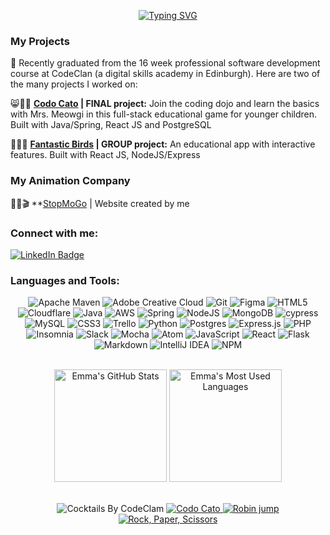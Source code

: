 <div align = "center">

[![Typing SVG](https://readme-typing-svg.herokuapp.com?font=poppins&size=30&color=FF3399&width=900&lines=Hello+%F0%9F%91%8B++I'm+Emma.+Welcome+to+my+github!;I'm+a+creative+developer+with+a+background+in;animation+and+teaching.;++++++++++++++++++++(%CD%A0%E2%89%96+%CD%9C%CA%96%CD%A0%E2%89%96)%F0%9F%91%8C++;Stay+a+while+and+have+a+look+around+(+%CD%A1%F0%9F%91%81%EF%B8%8F%E2%80%AF%CD%9C%CA%96+%CD%A1%F0%9F%91%81%EF%B8%8F);++++;++++++++++++++++++++++++%CA%95%E2%80%A2%CC%81%E1%B4%A5%E2%80%A2%CC%80%CA%94%E3%81%A3+++++;+++;++++++++++++++++++++++++++(%C9%94%E2%97%94%E2%80%BF%E2%97%94)%C9%94+%E2%99%A5;+++;++++++++++++++++++++++++++(%E2%94%80%E2%80%BF%E2%80%BF%E2%94%80);+++++++++;++++++++(%E3%81%A3%EF%BC%BE%E2%96%BF%EF%BC%BE)%DB%B6%F0%9F%8D%B8%F0%9F%8C%9F%F0%9F%8D%BA%D9%A9(%CB%98%E2%97%A1%CB%98+))](https://git.io/typing-svg)

</div>

### 

  ### My Projects
  
  🎉 Recently graduated from the 16 week professional software development course at CodeClan (a digital skills academy in Edinburgh). Here are two of the many projects I worked on:
  
😸🥋👘   **[Codo Cato](https://github.com/emma-dougherty/codocato_front-end) | FINAL project:** Join the coding dojo and learn the basics with Mrs. Meowgi in this full-stack educational game for younger children. Built with Java/Spring, React JS and PostgreSQL

🦆🦚🦩 **[Fantastic Birds](https://github.com/emma-dougherty/fantastic-birds) | GROUP project:** An educational app with interactive features. Built with React JS, NodeJS/Express

### My Animation Company

🎨🎥🎬 **[StopMoGo](https://www.stopmogo.com/) | Website created by me

### Connect with me:

  <div id="badges">
  <a href="https://www.linkedin.com/in/helloemmadougherty">
    <img src="https://img.shields.io/badge/LinkedIn-blue?style=for-the-badge&logo=linkedin&logoColor=white" alt="LinkedIn Badge"/>
  </a>
</div>

###

### Languages and Tools:  
<div align = "center">

![Apache Maven](https://img.shields.io/badge/Apache%20Maven-C71A36?style=for-the-badge&logo=Apache%20Maven&logoColor=white)
![Adobe Creative Cloud](https://img.shields.io/badge/Adobe%20Creative%20Cloud-DA1F26.svg?style=for-the-badge&logo=Adobe%20Creative%20Cloud&logoColor=white)
![Git](https://img.shields.io/badge/git-%23F05033.svg?style=for-the-badge&logo=git&logoColor=white)
![Figma](https://img.shields.io/badge/figma-%23F24E1E.svg?style=for-the-badge&logo=figma&logoColor=white)
![HTML5](https://img.shields.io/badge/html5-%23E34F26.svg?style=for-the-badge&logo=html5&logoColor=white)
![Cloudflare](https://img.shields.io/badge/Cloudflare-F38020?style=for-the-badge&logo=Cloudflare&logoColor=white)
![Java](https://img.shields.io/badge/java-%23ED8B00.svg?style=for-the-badge&logo=java&logoColor=white)
![AWS](https://img.shields.io/badge/AWS-%23FF9900.svg?style=for-the-badge&logo=amazon-aws&logoColor=white)
![Spring](https://img.shields.io/badge/spring-%236DB33F.svg?style=for-the-badge&logo=spring&logoColor=white)
![NodeJS](https://img.shields.io/badge/node.js-6DA55F?style=for-the-badge&logo=node.js&logoColor=white)
![MongoDB](https://img.shields.io/badge/MongoDB-%234ea94b.svg?style=for-the-badge&logo=mongodb&logoColor=white)
![cypress](https://img.shields.io/badge/-cypress-%23E5E5E5?style=for-the-badge&logo=cypress&logoColor=058a5e)
![MySQL](https://img.shields.io/badge/mysql-%2300f.svg?style=for-the-badge&logo=mysql&logoColor=white)
![CSS3](https://img.shields.io/badge/css3-%231572B6.svg?style=for-the-badge&logo=css3&logoColor=white)
![Trello](https://img.shields.io/badge/Trello-%23026AA7.svg?style=for-the-badge&logo=Trello&logoColor=white)
![Python](https://img.shields.io/badge/python-3670A0?style=for-the-badge&logo=python&logoColor=ffdd54)
![Postgres](https://img.shields.io/badge/postgres-%23316192.svg?style=for-the-badge&logo=postgresql&logoColor=white)
![Express.js](https://img.shields.io/badge/express.js-%23404d59.svg?style=for-the-badge&logo=express&logoColor=%2361DAFB)
![PHP](https://img.shields.io/badge/php-%23777BB4.svg?style=for-the-badge&logo=php&logoColor=white)
![Insomnia](https://img.shields.io/badge/Insomnia-black?style=for-the-badge&logo=insomnia&logoColor=5849BE)
![Slack](https://img.shields.io/badge/Slack-4A154B?style=for-the-badge&logo=slack&logoColor=white)
![Mocha](https://img.shields.io/badge/-mocha-%238D6748?style=for-the-badge&logo=mocha&logoColor=white)
![Atom](https://img.shields.io/badge/Atom-%2366595C.svg?style=for-the-badge&logo=atom&logoColor=white)
![JavaScript](https://img.shields.io/badge/javascript-%23323330.svg?style=for-the-badge&logo=javascript&logoColor=%23F7DF1E)
![React](https://img.shields.io/badge/react-%2320232a.svg?style=for-the-badge&logo=react&logoColor=%2361DAFB)
![Flask](https://img.shields.io/badge/flask-%23000.svg?style=for-the-badge&logo=flask&logoColor=white)
![Markdown](https://img.shields.io/badge/markdown-%23000000.svg?style=for-the-badge&logo=markdown&logoColor=white)
![IntelliJ IDEA](https://img.shields.io/badge/IntelliJIDEA-000000.svg?style=for-the-badge&logo=intellij-idea&logoColor=white)
![NPM](https://img.shields.io/badge/NPM-%23000000.svg?style=for-the-badge&logo=npm&logoColor=white)

</div>

<p align = "center">
<br>
  <img alt="Emma's GitHub Stats" src="https://github-readme-stats.vercel.app/api?username=emma-dougherty&show_icons=true&hide_border=false&title_color=ff3399&icon_color=ff3399&bg_color=09131B&text_color=ffffff&border_color=0c1a25" height="180px" />
 
 <img alt="Emma's Most Used Languages" src="https://github-readme-stats.vercel.app/api/top-langs/?username=emma-dougherty&layout=compact&title_color=ff3399&bg_color=09131B&text_color=ff3399&border_color=0c1a25" height="180px"/>
<br>

</p>
<br>

 <div align = "center">
  <img alt="Cocktails By CodeClam" src="https://user-images.githubusercontent.com/101479360/181007981-b10c051b-5f5d-4072-9a71-44a68c205c95.gif" />
  <a href="https://github.com/emma-dougherty/codocato_front-end"><img alt="Codo Cato" src="https://user-images.githubusercontent.com/101479360/181015821-dc3a9d0c-9365-49e2-a107-7f21cc7431b1.jpg" 
  </a>
  <a href="https://github.com/emma-dougherty/fantastic-birds"> <img alt="Robin jump" src="https://user-images.githubusercontent.com/101479360/181045044-fccf5ee6-4754-467f-ab71-1398f281caba.gif"
  </a>
  <img alt="Rock, Paper, Scissors" src="https://user-images.githubusercontent.com/101479360/181257811-4b905a0c-0d5c-4977-bb65-6a17713a2422.jpg" />

</div>
